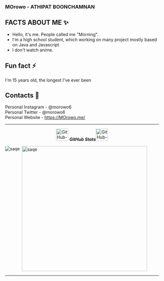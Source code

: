 ### MOrowo - ATHIPAT BOONCHAMNAN

## FACTS ABOUT ME ✨
- Hello, it's me. People called me "Morning".
- I'm a high school student, which working on many project mostly based on Java and Javascript   
- I don't watch anime.

## Fun fact ⚡
I'm 15 years old, the longest I've ever been 

## Contacts 👀
Personal Instagram - @morowo6  
Personal Twitter - @morowo6  
Personal Website - https://MOrowo.me/

<hr>
  <p align="center">
 <img src="https://media.giphy.com/media/8UHRm5oY4k4FDxq5QG/giphy.gif" width="40px" alt="GitHub-Status"/>&nbsp;<i><b size="80">GitHub Stats</b></i><img src="https://media.giphy.com/media/8UHRm5oY4k4FDxq5QG/giphy.gif" width="40px" alt="GitHub-Status"/></p>
<p><img align="left" src="https://github-readme-stats.vercel.app/api?username=morowo&show_icons=true&theme=synthwave" alt="saqe" /></p>

<p>&nbsp;<img align="center" src="https://github-readme-stats.vercel.app/api/top-langs/?username=morowo&theme=synthwave" alt="saqe" width="410" /></p>

<hr>
